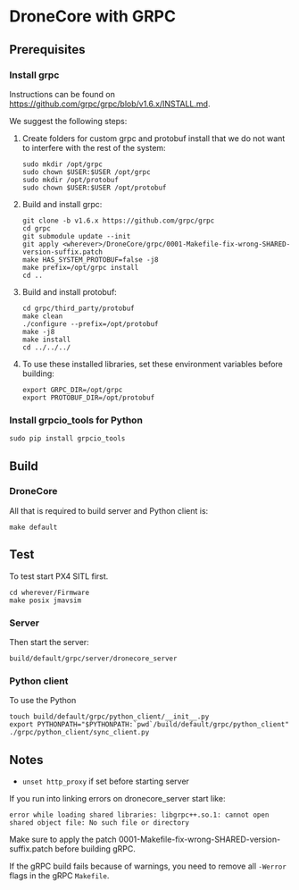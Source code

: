 # DroneCore with GRPC

## Prerequisites

### Install grpc

Instructions can be found on https://github.com/grpc/grpc/blob/v1.6.x/INSTALL.md.

We suggest the following steps:

1. Create folders for custom grpc and protobuf install that we do not want to interfere with the rest of the system:

    ```
    sudo mkdir /opt/grpc
    sudo chown $USER:$USER /opt/grpc
    sudo mkdir /opt/protobuf
    sudo chown $USER:$USER /opt/protobuf
    ```

2. Build and install grpc:

    ```
    git clone -b v1.6.x https://github.com/grpc/grpc
    cd grpc
    git submodule update --init
    git apply <wherever>/DroneCore/grpc/0001-Makefile-fix-wrong-SHARED-version-suffix.patch
    make HAS_SYSTEM_PROTOBUF=false -j8
    make prefix=/opt/grpc install
    cd ..
    ```

3. Build and install protobuf:

    ```
    cd grpc/third_party/protobuf
    make clean
    ./configure --prefix=/opt/protobuf
    make -j8
    make install
    cd ../../../
    ```

4. To use these installed libraries, set these environment variables before building:
    ```
    export GRPC_DIR=/opt/grpc
    export PROTOBUF_DIR=/opt/protobuf
    ```


### Install grpcio_tools for Python

```
sudo pip install grpcio_tools
```

## Build

### DroneCore

All that is required to build server and Python client is:

```
make default
```

## Test

To test start PX4 SITL first.

```
cd wherever/Firmware
make posix jmavsim
```

### Server

Then start the server:

```
build/default/grpc/server/dronecore_server
```

### Python client

To use the Python

```
touch build/default/grpc/python_client/__init__.py
export PYTHONPATH="$PYTHONPATH:`pwd`/build/default/grpc/python_client"
./grpc/python_client/sync_client.py
```

## Notes

- `unset http_proxy` if set before starting server


If you run into linking errors on dronecore_server start like:
```
error while loading shared libraries: libgrpc++.so.1: cannot open shared object file: No such file or directory
```

Make sure to apply the patch 0001-Makefile-fix-wrong-SHARED-version-suffix.patch before building gRPC.

If the gRPC build fails because of warnings, you need to remove all `-Werror` flags in the gRPC `Makefile`.
